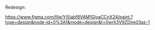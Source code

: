 

Redesign:

https://www.figma.com/file/Yj5labf8VAM1GiyaCCnX24/paint.?type=design&node-id=0%3A1&mode=design&t=0wrh3V9ZDjre03az-1

